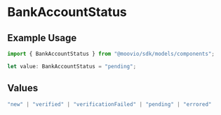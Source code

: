 # BankAccountStatus

## Example Usage

```typescript
import { BankAccountStatus } from "@moovio/sdk/models/components";

let value: BankAccountStatus = "pending";
```

## Values

```typescript
"new" | "verified" | "verificationFailed" | "pending" | "errored"
```